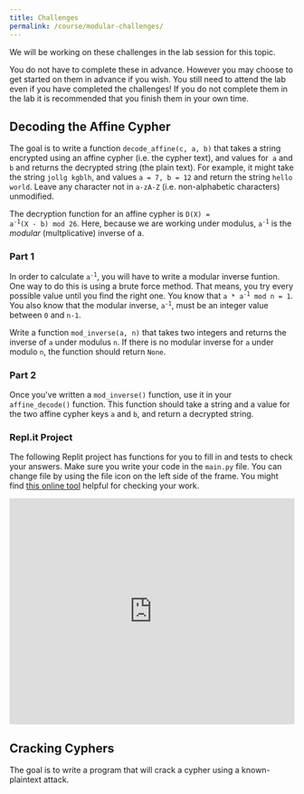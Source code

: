 ```yaml
---
title: Challenges
permalink: /course/modular-challenges/
---
```


We will be working on these challenges in the lab session for this topic.

You do not have to complete these in advance. However you may choose to get started on them in advance if you wish. You still need to attend the lab even if you have completed the challenges! If you do not complete them in the lab it is recommended that you finish them in your own time.

## Decoding the Affine Cypher

The goal is to write a function `decode_affine(c, a, b)` that takes a string encrypted using an affine cypher (i.e. the cypher text), and values for` a` and `b` and returns the decrypted string (the plain text). For example, it might take the string `jollg kgblh`, and values `a = 7, b = 12` and return the string `hello world`. Leave any character not in `a-zA-Z` (i.e. non-alphabetic characters) unmodified.

The decryption function for an affine cypher is <code>D(X) = a<sup>-1</sup>(X - b) mod 26</code>. Here, because we are working under modulus, <code>a<sup>-1</sup></code> is the _modular_ (multplicative) inverse of a. 

### Part 1

In order to calculate <code>a<sup>-1</sup></code>, you will have to write a modular inverse funtion. One way to do this is using a brute force method. That means, you try every possible value until you find the right one. You know that <code>a * a<sup>-1</sup> mod n = 1</code>. You also know that the modular inverse, <code>a<sup>-1</sup></code>, must be an integer value between `0` and `n-1`.

Write a function `mod_inverse(a, n)` that takes two integers and returns the inverse of `a` under modulus `n`. If there is no modular inverse for `a` under modulo `n`, the function should return `None`.

### Part 2

Once you've written a `mod_inverse()` function, use it in your `affine_decode()` function. This function should take a string and a value for the two affine cypher keys `a` and `b`, and return a decrypted string.

### Repl.it Project

The following Replit project has functions for you to fill in and tests to check your answers. Make sure you write your code in the `main.py` file. You can change file by using the file icon on the left side of the frame. You might find [this online tool](http://rumkin.com/tools/cipher/affine.php) helpful for checking your work.

<iframe height="400px" width="100%" src="https://repl.it/@davidgundry/MathsForCSModularArithmeticDecodeAffine?lite=true" scrolling="no" frameborder="no" allowtransparency="true" allowfullscreen="true" sandbox="allow-forms allow-pointer-lock allow-popups allow-same-origin allow-scripts allow-modals"></iframe>

## Cracking Cyphers

The goal is to write a program that will crack a cypher using a known-plaintext attack. 